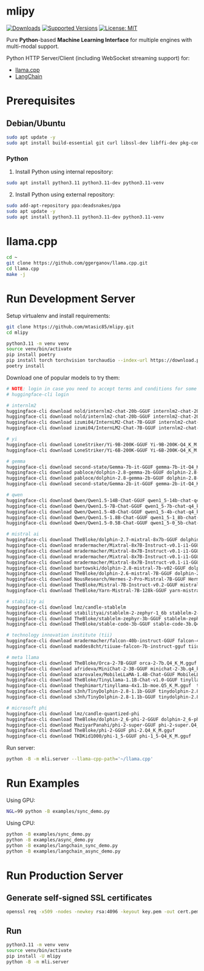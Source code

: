 # mlipy

<!--
[![Build][build-image]]()
[![Status][status-image]][pypi-project-url]
[![Stable Version][stable-ver-image]][pypi-project-url]
[![Coverage][coverage-image]]()
[![Python][python-ver-image]][pypi-project-url]
[![License][mit-image]][mit-url]
-->
[![Downloads](https://img.shields.io/pypi/dm/mlipy)](https://pypistats.org/packages/mlipy)
[![Supported Versions](https://img.shields.io/pypi/pyversions/mlipy)](https://pypi.org/project/mlipy)
[![License: MIT](https://img.shields.io/badge/license-MIT-blue.svg)](https://opensource.org/licenses/MIT)

Pure **Python**-based **Machine Learning Interface** for multiple engines with multi-modal support.

<!--
Python HTTP Server/Client (including WebSocket streaming support) for:
- [candle](https://github.com/huggingface/candle)
- [llama.cpp](https://github.com/ggerganov/llama.cpp)
- [LangChain](https://python.langchain.com)
-->

Python HTTP Server/Client (including WebSocket streaming support) for:
- [llama.cpp](https://github.com/ggerganov/llama.cpp)
- [LangChain](https://python.langchain.com)


# Prerequisites

## Debian/Ubuntu

```bash
sudo apt update -y
sudo apt install build-essential git curl libssl-dev libffi-dev pkg-config
```

<!--
### Rust

1) Using latest system repository:

```bash
sudo apt install rustc cargo
```

2) Install rustup using official instructions:

```bash
curl --proto '=https' --tlsv1.2 -sSf https://sh.rustup.rs | sh
source "$HOME/.cargo/env"
rustup default stable
```
-->

### Python

1) Install Python using internal repository:
```bash
sudo apt install python3.11 python3.11-dev python3.11-venv
```

2) Install Python using external repository:
```bash
sudo add-apt-repository ppa:deadsnakes/ppa
sudo apt update -y
sudo apt install python3.11 python3.11-dev python3.11-venv
```


<!--
## Arch/Manjaro

### Rust

1) Using latest system-wide rust/cargo:
```bash
sudo pacman -Sy base-devel openssl libffi git rust cargo rust-wasm wasm-bindgen
```

2) Using latest rustup:
```bash
sudo pacman -Sy base-devel openssl libffi git rustup
rustup default stable
```


## macOS


```bash
brew update
brew install rustup
rustup default stable
```
-->

# llama.cpp

```bash
cd ~
git clone https://github.com/ggerganov/llama.cpp.git
cd llama.cpp
make -j
```


<!--
# candle

```bash
cd ~
git clone https://github.com/huggingface/candle.git
cd candle
find candle-examples/examples/llama/main.rs -type f -exec sed -i 's/print!("{prompt}")/eprint!("{prompt}")/g' {} +
find candle-examples/examples/phi/main.rs -type f -exec sed -i 's/print!("{prompt}")/eprint!("{prompt}")/g' {} +
find candle-examples/examples/mistral/main.rs -type f -exec sed -i -E 's/print\\!\\("\\{t\\}"\\)$/eprint\\!\\("\\{t\\}"\\)/g' {} +
find candle-examples/examples/stable-lm/main.rs -type f -exec sed -i -E 's/print\\!\\("\\{t\\}"\\)$/eprint\\!\\("\\{t\\}"\\)/g' {} +
find candle-examples -type f -exec sed -i 's/println/eprintln/g' {} +
cargo clean
```

CPU:
```bash
cargo build -r --bins --examples
```

GPU / CUDA:
```bash
cargo build --features cuda -r --bins --examples
```
-->


# Run Development Server

Setup virtualenv and install requirements:

```bash
git clone https://github.com/mtasic85/mlipy.git
cd mlipy

python3.11 -m venv venv
source venv/bin/activate
pip install poetry
pip install torch torchvision torchaudio --index-url https://download.pytorch.org/whl/cpu
poetry install
```

Download one of popular models to try them:

```bash
# NOTE: login in case you need to accept terms and conditions for some models
# huggingface-cli login

# internlm2
huggingface-cli download nold/internlm2-chat-20b-GGUF internlm2-chat-20b_Q3_K_M.gguf
huggingface-cli download nold/internlm2-chat-20b-GGUF internlm2-chat-20b_Q4_K_M.gguf
huggingface-cli download izumi04/InternLM2-Chat-7B-GGUF internlm2-chat-7b-Q3_K_M.gguf
huggingface-cli download izumi04/InternLM2-Chat-7B-GGUF internlm2-chat-7b-Q4_K_M.gguf

# yi
huggingface-cli download LoneStriker/Yi-9B-200K-GGUF Yi-9B-200K-Q4_K_M.gguf
huggingface-cli download LoneStriker/Yi-6B-200K-GGUF Yi-6B-200K-Q4_K_M.gguf

# gemma
huggingface-cli download second-state/Gemma-7b-it-GGUF gemma-7b-it-Q4_K_M.gguf
huggingface-cli download pabloce/dolphin-2.8-gemma-2b-GGUF dolphin-2.8-gemma-2b.Q4_K_M.gguf
huggingface-cli download pabloce/dolphin-2.8-gemma-2b-GGUF dolphin-2.8-gemma-2b.Q8_0.gguf
huggingface-cli download second-state/Gemma-2b-it-GGUF gemma-2b-it-Q4_K_M.gguf

# qwen
huggingface-cli download Qwen/Qwen1.5-14B-Chat-GGUF qwen1_5-14b-chat-q4_k_m.gguf
huggingface-cli download Qwen/Qwen1.5-7B-Chat-GGUF qwen1_5-7b-chat-q4_k_m.gguf
huggingface-cli download Qwen/Qwen1.5-4B-Chat-GGUF qwen1_5-4b-chat-q4_k_m.gguf
huggingface-cli download Qwen/Qwen1.5-1.8B-Chat-GGUF qwen1_5-1_8b-chat-q4_k_m.gguf
huggingface-cli download Qwen/Qwen1.5-0.5B-Chat-GGUF qwen1_5-0_5b-chat-q4_k_m.gguf

# mistral ai
huggingface-cli download TheBloke/dolphin-2.7-mixtral-8x7b-GGUF dolphin-2.7-mixtral-8x7b.Q3_K_M.gguf
huggingface-cli download mradermacher/Mixtral-8x7B-Instruct-v0.1-i1-GGUF Mixtral-8x7B-Instruct-v0.1.i1-IQ1_S.gguf
huggingface-cli download mradermacher/Mixtral-8x7B-Instruct-v0.1-i1-GGUF Mixtral-8x7B-Instruct-v0.1.i1-IQ2_XXS.gguf
huggingface-cli download mradermacher/Mixtral-8x7B-Instruct-v0.1-i1-GGUF Mixtral-8x7B-Instruct-v0.1.i1-IQ2_M.gguf
huggingface-cli download mradermacher/Mixtral-8x7B-Instruct-v0.1-i1-GGUF Mixtral-8x7B-Instruct-v0.1.i1-Q3_K_M.gguf
huggingface-cli download bartowski/dolphin-2.8-mistral-7b-v02-GGUF dolphin-2.8-mistral-7b-v02-Q4_K_M.gguf
huggingface-cli download TheBloke/dolphin-2.6-mistral-7B-GGUF dolphin-2.6-mistral-7b.Q4_K_M.gguf
huggingface-cli download NousResearch/Hermes-2-Pro-Mistral-7B-GGUF Hermes-2-Pro-Mistral-7B.Q4_K_M.gguf
huggingface-cli download TheBloke/Mistral-7B-Instruct-v0.2-GGUF mistral-7b-instruct-v0.2.Q4_K_M.gguf
huggingface-cli download TheBloke/Yarn-Mistral-7B-128k-GGUF yarn-mistral-7b-128k.Q4_K_M.gguf

# stability ai
huggingface-cli download lmz/candle-stablelm
huggingface-cli download stabilityai/stablelm-2-zephyr-1_6b stablelm-2-zephyr-1_6b-Q4_1.gguf
huggingface-cli download TheBloke/stablelm-zephyr-3b-GGUF stablelm-zephyr-3b.Q4_K_M.gguf
huggingface-cli download TheBloke/stable-code-3b-GGUF stable-code-3b.Q4_K_M.gguf

# technology innovation institute (tii)
huggingface-cli download mradermacher/falcon-40b-instruct-GGUF falcon-40b-instruct.IQ3_XS.gguf
huggingface-cli download maddes8cht/tiiuae-falcon-7b-instruct-gguf tiiuae-falcon-7b-instruct-Q4_K_M.gguf

# meta llama
huggingface-cli download TheBloke/Orca-2-7B-GGUF orca-2-7b.Q4_K_M.gguf
huggingface-cli download afrideva/MiniChat-2-3B-GGUF minichat-2-3b.q4_k_m.gguf
huggingface-cli download azarovalex/MobileLLaMA-1.4B-Chat-GGUF MobileLLaMA-1.4B-Chat-Q4_K.gguf
huggingface-cli download TheBloke/TinyLlama-1.1B-Chat-v1.0-GGUF tinyllama-1.1b-chat-v1.0.Q4_K_M.gguf
huggingface-cli download thephimart/tinyllama-4x1.1b-moe.Q5_K_M.gguf  tinyllama-4x1.1b-moe.Q5_K_M.gguf
huggingface-cli download s3nh/TinyDolphin-2.8-1.1b-GGUF tinydolphin-2.8-1.1b.Q4_K_M.gguf
huggingface-cli download s3nh/TinyDolphin-2.8-1.1b-GGUF tinydolphin-2.8-1.1b.Q8_0.gguf

# microsoft phi
huggingface-cli download lmz/candle-quantized-phi
huggingface-cli download TheBloke/dolphin-2_6-phi-2-GGUF dolphin-2_6-phi-2.Q4_K_M.gguf
huggingface-cli download MaziyarPanahi/phi-2-super-GGUF phi-2-super.Q4_K_M.gguf
huggingface-cli download TheBloke/phi-2-GGUF phi-2.Q4_K_M.gguf
huggingface-cli download TKDKid1000/phi-1_5-GGUF phi-1_5-Q4_K_M.gguf
```

Run server:

```bash
python -B -m mli.server --llama-cpp-path='~/llama.cpp'
```


# Run Examples

Using GPU:

```bash
NGL=99 python -B examples/sync_demo.py
```

Using CPU:

```bash
python -B examples/sync_demo.py
python -B examples/async_demo.py
python -B examples/langchain_sync_demo.py
python -B examples/langchain_async_demo.py
```


# Run Production Server

## Generate self-signed SSL certificates

```bash
openssl req -x509 -nodes -newkey rsa:4096 -keyout key.pem -out cert.pem -days 365
```



## Run

```bash
python3.11 -m venv venv
source venv/bin/activate
pip install -U mlipy
python -B -m mli.server
```
